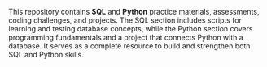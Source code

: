 This repository contains **SQL** and **Python** practice materials, assessments, coding challenges, and projects. The SQL section includes scripts for learning and testing database concepts, while the Python section covers programming fundamentals and a project that connects Python with a database. It serves as a complete resource to build and strengthen both SQL and Python skills.
